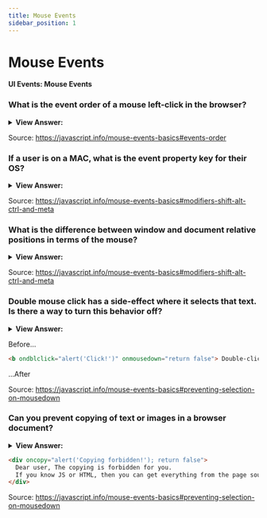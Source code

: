 ```yaml
---
title: Mouse Events
sidebar_position: 1
---
```


# Mouse Events

**UI Events: Mouse Events**

<head>
  <title>Mouse Events - JavaScript Interview Questions & Answers</title>
  <meta charSet="utf-8" />
</head>

### What is the event order of a mouse left-click in the browser?

<details>
  <summary><strong>View Answer:</strong></summary>
  <div>
  <div><strong>Interview Response:</strong> The event order of a mouse left-click is mousedown, mouseup, and then click for the completion of the left-click with the mouse. The left button is considered the primary button returns the event.button equaling zero.
    </div>
  </div>
</details>

Source: <https://javascript.info/mouse-events-basics#events-order>

### If a user is on a MAC, what is the event property key for their OS?

<details>
  <summary><strong>View Answer:</strong></summary>
  <div>
  <div><strong>Interview Response:</strong> The metaKey is the property corresponding to a key press of the CMD modifier key on Mac device.
    </div>
  </div>
</details>

Source: <https://javascript.info/mouse-events-basics#modifiers-shift-alt-ctrl-and-meta>

### What is the difference between window and document relative positions in terms of the mouse?

<details>
  <summary><strong>View Answer:</strong></summary>
  <div>
  <div><strong>Interview Response:</strong> In short, document-relative coordinates pageX/Y are counted from the left-upper corner of the document, and do not change when the page is scrolled, while clientX/Y are counted from the current window left-upper corner. When the page is scrolled, they change.
    </div>
  </div>
</details>

Source: <https://javascript.info/mouse-events-basics#modifiers-shift-alt-ctrl-and-meta>

### Double mouse click has a side-effect where it selects that text. Is there a way to turn this behavior off?

<details>
  <summary><strong>View Answer:</strong></summary>
  <div>
  <div><strong>Interview Response:</strong> Yes, you can turn off this side-effect using JavaScript or in an element attribute by setting mousedown to false.
    </div>
  </div>
</details>

Before...

```html
<b ondblclick="alert('Click!')" onmousedown="return false"> Double-click me </b>
```

...After

Source: <https://javascript.info/mouse-events-basics#preventing-selection-on-mousedown>

### Can you prevent copying of text or images in a browser document?

<details>
  <summary><strong>View Answer:</strong></summary>
  <div>
  <div><strong>Interview Response:</strong> Yes, if we want to disable selection to protect our page content from copy-paste by the user, then we can use oncopy event and set it too false. This don’t restrict the use from accessing the HTML source of the page, but it does make it more difficult.
    </div>
  </div>
</details>

```html
<div oncopy="alert('Copying forbidden!'); return false">
  Dear user, The copying is forbidden for you.
  If you know JS or HTML, then you can get everything from the page source though.
</div>
```

Source: <https://javascript.info/mouse-events-basics#preventing-selection-on-mousedown>
